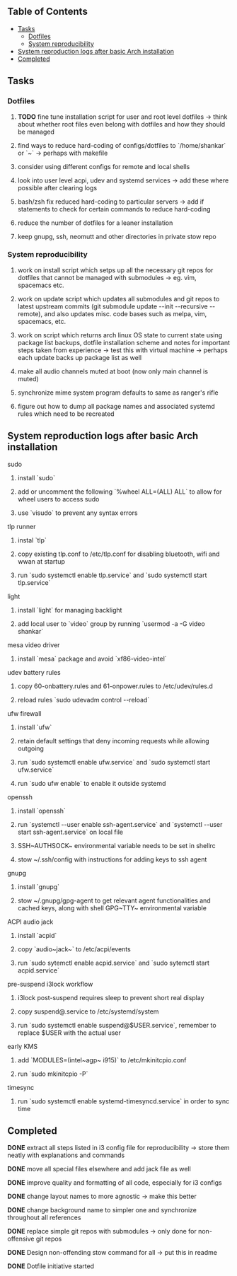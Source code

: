 ## Table of Contents
-   [Tasks](#tasks)
    -   [Dotfiles](#dotfiles)
    -   [System reproducibility](#system-reproducibility)
-   [System reproduction logs after basic Arch
    installation](#system-reproduction-logs-after-basic-arch-installation)
-   [Completed](#completed)

Tasks
-----

### Dotfiles

1.  **TODO** fine tune installation script for user and root
    level dotfiles -\> think about whether root files even belong with
    dotfiles and how they should be managed

2.  find ways to reduce hard-coding of configs/dotfiles to
    \`/home/shankar\` or \`\~\` -\> perhaps with makefile

3.  consider using different configs for remote and local shells

4.  look into user level acpi, udev and systemd services -\> add these
    where possible after clearing logs

5.  bash/zsh fix reduced hard-coding to particular servers -\> add if
    statements to check for certain commands to reduce hard-coding

6.  reduce the number of dotfiles for a leaner installation

7.  keep gnupg, ssh, neomutt and other directories in private stow repo

### System reproducibility

1.  work on install script which setps up all the necessary git repos
    for dotfiles that cannot be managed with submodules -\> eg. vim,
    spacemacs etc.

2.  work on update script which updates all submodules and git repos to
    latest upstream commits (git submodule update --init --recursive
    --remote), and also updates misc. code bases such as melpa, vim,
    spacemacs, etc.

3.  work on script which returns arch linux OS state to current state
    using package list backups, dotfile installation scheme and notes
    for important steps taken from experience -\> test this with virtual
    machine -\> perhaps each update backs up package list as well

4.  make all audio channels muted at boot (now only main channel is
    muted)

5.  synchronize mime system program defaults to same as ranger\'s rifle

6.  figure out how to dump all package names and associated systemd
    rules which need to be recreated

System reproduction logs after basic Arch installation
------------------------------------------------------

sudo

1.  install \`sudo\`

2.  add or uncomment the following \`%wheel ALL=(ALL) ALL\` to allow for
    wheel users to access sudo

3.  use \`visudo\` to prevent any syntax errors

tlp runner

1.  instal \`tlp\`

2.  copy existing tlp.conf to /etc/tlp.conf for disabling bluetooth,
    wifi and wwan at startup

3.  run \`sudo systemctl enable tlp.service\` and \`sudo systemctl start
    tlp.service\`

light

1.  install \`light\` for managing backlight

2.  add local user to \`video\` group by running \`usermod -a -G video
    shankar\`

mesa video driver

1.  install \`mesa\` package and avoid \`xf86-video-intel\`

udev battery rules

1.  copy 60-onbattery.rules and 61-onpower.rules to /etc/udev/rules.d

2.  reload rules \`sudo udevadm control --reload\`

ufw firewall

1.  install \`ufw\`

2.  retain default settings that deny incoming requests while allowing
    outgoing

3.  run \`sudo systemctl enable ufw.service\` and \`sudo systemctl start
    ufw.service\`

4.  run \`sudo ufw enable\` to enable it outside systemd

openssh

1.  install \`openssh\`

2.  run \`systemctl --user enable ssh-agent.service\` and \`systemctl
    --user start ssh-agent.service\` on local file

3.  SSH~AUTHSOCK~ environmental variable needs to be set in shellrc

4.  stow \~/.ssh/config with instructions for adding keys to ssh agent

gnupg

1.  install \`gnupg\`

2.  stow \~/.gnupg/gpg-agent to get relevant agent functionalities and
    cached keys, along with shell GPG~TTY~ environmental variable

ACPI audio jack

1.  install \`acpid\`

2.  copy \`audio~jack~\` to /etc/acpi/events

3.  run \`sudo sytemctl enable acpid.service\` and \`sudo sytemctl start
    acpid.service\`

pre-suspend i3lock workflow

1.  i3lock post-suspend requires sleep to prevent short real display

2.  copy suspend@.service to /etc/systemd/system

3.  run \`sudo systemctl enable suspend@\$USER.service\`, remember to
    replace \$USER with the actual user

early KMS

1.  add \`MODULES=(intel~agp~ i915)\` to /etc/mkinitcpio.conf

2.  run \`sudo mkinitcpio -P\`

timesync

1.  run \`sudo systemctl enable systemd-timesyncd.service\` in order to
    sync time

Completed
---------

**DONE** extract all steps listed in i3 config file for
reproducibility -\> store them neatly with explanations and commands

**DONE** move all special files elsewhere and add jack file
as well

**DONE** improve quality and formatting of all code,
especially for i3 configs

**DONE** change layout names to more agnostic -\> make this
better

**DONE** change background name to simpler one and
synchronize throughout all references

**DONE** replace simple git repos with submodules -\> only
done for non-offensive git repos

**DONE** Design non-offending stow command for all -\> put
this in readme

**DONE** Dotfile initiative started
